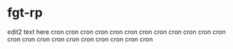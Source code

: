 # fgt-rp
edit2
text here
cron
cron
cron
cron
cron
cron
cron
cron
cron
cron
cron
cron
cron
cron
cron
cron
cron
cron
cron
cron
cron
cron
